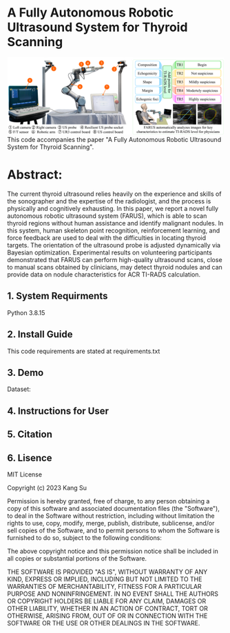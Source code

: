 # A Fully Autonomous Robotic Ultrasound System for Thyroid Scanning
![Image text](images/1.png)
This code accompanies the paper "A Fully Autonomous Robotic Ultrasound System for Thyroid Scanning".
# Abstract:
The current thyroid ultrasound relies heavily on the experience and skills of the sonographer and the expertise of the radiologist, 
and the process is physically and cognitively exhausting. In this paper, we report a novel fully autonomous robotic ultrasound system (FARUS),
which is able to scan thyroid regions without human assistance and identify malignant nodules. In this system, human skeleton point recognition, 
reinforcement learning, and force feedback are used to deal with the difficulties in locating thyroid targets. The orientation of the ultrasound 
probe is adjusted dynamically via Bayesian optimization. Experimental results on volunteering participants demonstrated that FARUS can perform 
high-quality ultrasound scans, close to manual scans obtained by clinicians, may detect thyroid nodules and can provide data on nodule 
characteristics for ACR TI-RADS calculation.

## 1. System Requirments
Python 3.8.15

## 2. Install Guide
This code requirements are stated at requirements.txt

## 3. Demo
Dataset:

## 4. Instructions for User

## 5. Citation

## 6. Lisence
MIT License

Copyright (c) 2023 Kang Su

Permission is hereby granted, free of charge, to any person obtaining a copy
of this software and associated documentation files (the "Software"), to deal
in the Software without restriction, including without limitation the rights
to use, copy, modify, merge, publish, distribute, sublicense, and/or sell
copies of the Software, and to permit persons to whom the Software is
furnished to do so, subject to the following conditions:

The above copyright notice and this permission notice shall be included in all
copies or substantial portions of the Software.

THE SOFTWARE IS PROVIDED "AS IS", WITHOUT WARRANTY OF ANY KIND, EXPRESS OR
IMPLIED, INCLUDING BUT NOT LIMITED TO THE WARRANTIES OF MERCHANTABILITY,
FITNESS FOR A PARTICULAR PURPOSE AND NONINFRINGEMENT. IN NO EVENT SHALL THE
AUTHORS OR COPYRIGHT HOLDERS BE LIABLE FOR ANY CLAIM, DAMAGES OR OTHER
LIABILITY, WHETHER IN AN ACTION OF CONTRACT, TORT OR OTHERWISE, ARISING FROM,
OUT OF OR IN CONNECTION WITH THE SOFTWARE OR THE USE OR OTHER DEALINGS IN THE
SOFTWARE.




